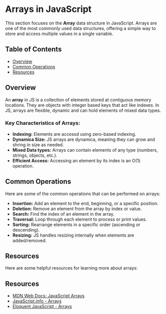 # Arrays in JavaScript

This section focuses on the **Array** data structure in JavaScript. Arrays are one of the most commonly used data structures, offering a simple way to store and access multiple values in a single variable.

## Table of Contents

- [Overview](#overview)
- [Common Operations](#common-operations)
- [Resources](#resources)

## Overview

An **array** in JS is a collection of elements stored at contiguous memory locations. They are objects with integer based keys that act like indexes.
In JS, arrays are flexible, dynamic and can hold elements of mixed data types.

### Key Characteristics of Arrays:

- **Indexing:** Elements are accessd using zero-based indexing.
- **Dynamica Size:** JS arrays are dynamica, meaning they can grow and shring in size as needed.
- **Mixed Data types:** Arrays can contain elements of any type (numbers, strings, objects, etc.).
- **Efficient Access:** Accessing an element by its index is an O(1) operation.

## Common Operations

Here are some of the common operations that can be performed on arrays:

- **Insertion:** Add an element to the end, beginning, or a specific position.
- **Deletion:** Remove an element from the array by index or value.
- **Search:** Find the index of an element in the array.
- **Traversal:** Loop through each element to process or print values.
- **Sorting:** Rearrange elements in a specific order (ascending or descending).
- **Resizing:** JS handles resizing internally when elements are added/removed.

## Resources

Here are some helpful resources for learning more about arrays:

## Resources

- [MDN Web Docs: JavaScript Arrays](https://developer.mozilla.org/en-US/docs/Web/JavaScript/Reference/Global_Objects/Array)
- [JavaScript.info - Arrays](https://javascript.info/array)
- [Eloquent JavaScript - Arrays](https://eloquentjavascript.net/04_data.html)
